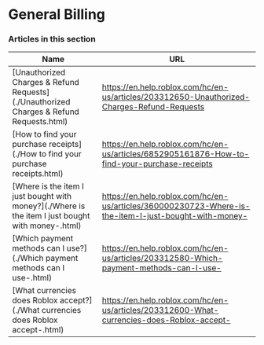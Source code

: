# General Billing  
### Articles in this section
Name|URL
-|-
[Unauthorized Charges & Refund Requests](./Unauthorized Charges & Refund Requests.html) |https://en.help.roblox.com/hc/en-us/articles/203312650-Unauthorized-Charges-Refund-Requests
[How to find your purchase receipts](./How to find your purchase receipts.html) |https://en.help.roblox.com/hc/en-us/articles/6852905161876-How-to-find-your-purchase-receipts
[Where is the item I just bought with money?](./Where is the item I just bought with money-.html) |https://en.help.roblox.com/hc/en-us/articles/360000230723-Where-is-the-item-I-just-bought-with-money-
[Which payment methods can I use?](./Which payment methods can I use-.html) |https://en.help.roblox.com/hc/en-us/articles/203312580-Which-payment-methods-can-I-use-
[What currencies does Roblox accept?](./What currencies does Roblox accept-.html) |https://en.help.roblox.com/hc/en-us/articles/203312600-What-currencies-does-Roblox-accept-